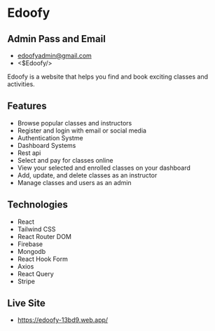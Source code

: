 # Edoofy

## Admin Pass and Email

- edoofyadmin@gmail.com
- <$Edoofy/>

Edoofy is a website that helps you find and book exciting classes and activities.

## Features

- Browse popular classes and instructors
- Register and login with email or social media
- Authentication Systme
- Dashboard Systems
- Rest api
- Select and pay for classes online
- View your selected and enrolled classes on your dashboard
- Add, update, and delete classes as an instructor
- Manage classes and users as an admin

## Technologies

- React
- Tailwind CSS
- React Router DOM
- Firebase
- Mongodb
- React Hook Form
- Axios
- React Query
- Stripe

## Live Site

- https://edoofy-13bd9.web.app/
